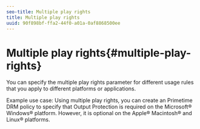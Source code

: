 ```yaml
---
seo-title: Multiple play rights
title: Multiple play rights
uuid: 90f898bf-ffa2-44f0-a01a-0af8868500ee
---
```


# Multiple play rights{#multiple-play-rights}

You can specify the multiple play rights parameter for different usage rules that you apply to different platforms or applications.

Example use case: Using multiple play rights, you can create an Primetime DRM policy to specify that Output Protection is required on the Microsoft® Windows® platform. However, it is optional on the Apple® Macintosh® and Linux® platforms. 
